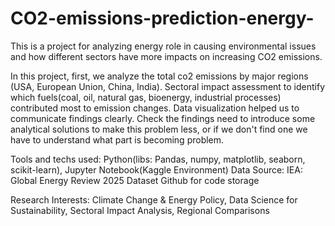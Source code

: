 # CO2-emissions-prediction-energy-
This is a project for analyzing energy role in causing environmental issues and how different sectors have more impacts on increasing CO2 emissions.

In this project, first, we analyze the total co2 emissions by major regions (USA, European Union, China, India).
Sectoral impact assessment to identify which fuels(coal, oil, natural gas, bioenergy, industrial processes) contributed most to emission changes. 
Data visualization helped us to communicate findings clearly.
Check the findings need to introduce some analytical solutions to make this problem less, or if we don't find one we have to understand what part is becoming problem.

Tools and techs used: Python(libs: Pandas, numpy, matplotlib, seaborn, scikit-learn), Jupyter Notebook(Kaggle Environment)
Data Source: IEA: Global Energy Review 2025 Dataset
Github for code storage

Research Interests: Climate Change & Energy Policy, Data Science for Sustainability, Sectoral Impact Analysis, Regional Comparisons

